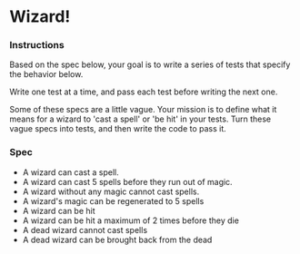 # Wizard!

### Instructions

Based on the spec below, your goal is to write a series of tests that specify the behavior below.

Write one test at a time, and pass each test before writing the next one.

Some of these specs are a little vague. Your mission is to define what it means for a wizard to 'cast a spell' or 'be hit' in your tests. Turn these vague specs into tests, and then write the code to pass it.

### Spec

* A wizard can cast a spell.
* A wizard can cast 5 spells before they run out of magic.
* A wizard without any magic cannot cast spells.
* A wizard's magic can be regenerated to 5 spells
* A wizard can be hit
* A wizard can be hit a maximum of 2 times before they die
* A dead wizard cannot cast spells
* A dead wizard can be brought back from the dead